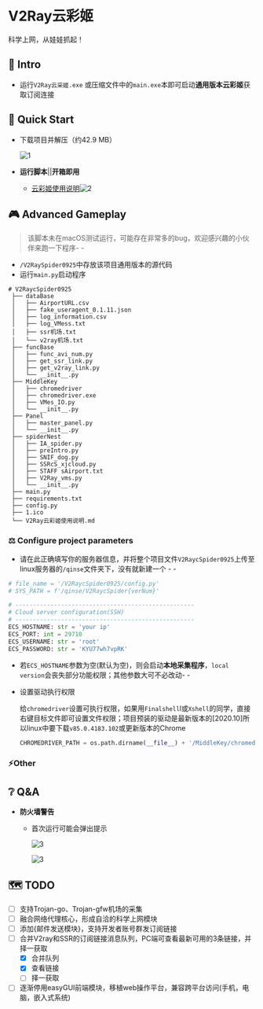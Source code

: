 # V2Ray云彩姬

科学上网，从娃娃抓起！

## :carousel_horse: Intro

- 运行`V2Ray云采姬.exe` 或压缩文件中的`main.exe`本即可启动**通用版本云彩姬**获取订阅连接

## :eagle: Quick Start

- 下载项目并解压（约42.9 MB）

  ![1](https://i.loli.net/2020/10/06/1OPUtIfZSi3wq5R.png)

- **运行脚本**||**开箱即用**

  - [云彩姬使用说明](https://github.com/QIN2DIM/V2RayCloudSpider/blob/master/V2Ray云彩姬使用说明.md)![2](https://i.loli.net/2020/10/06/gKIZAPLd9JY8HQz.png)



## :video_game: Advanced Gameplay

> 该脚本未在macOS测试运行，可能存在非常多的bug，欢迎感兴趣的小伙伴来跑一下程序- -

- `/V2RaySpider0925`中存放该项目通用版本的源代码
- 运行`main.py`启动程序

```
# V2RaycSpider0925
 ├── dataBase
 │   ├── AirportURL.csv
 │   ├── fake_useragent_0.1.11.json
 │   ├── log_information.csv
 │   ├── log_VMess.txt
 │   ├── ssr机场.txt
 │   └── v2ray机场.txt
 ├── funcBase
 │   ├── func_avi_num.py
 │   ├── get_ssr_link.py
 │   ├── get_v2ray_link.py
 │   └── __init__.py
 ├── MiddleKey
 │   ├── chromedriver
 │   ├── chromedriver.exe
 │   ├── VMes_IO.py
 │   └── __init__.py
 ├── Panel
 │   ├── master_panel.py
 │   └── __init__.py
 ├── spiderNest
 │   ├── IA_spider.py
 │   ├── preIntro.py
 │   ├── SNIF_dog.py
 │   ├── SSRcS_xjcloud.py
 │   ├── STAFF sAirport.txt
 │   ├── V2Ray_vms.py
 │   └── __init__.py
 ├── main.py
 ├── requirements.txt
 ├── config.py
 ├── 1.ico
 └── V2Ray云彩姬使用说明.md
```

### :balance_scale: Configure project parameters

- 请在此正确填写你的服务器信息，并将整个项目文件`V2RaycSpider0925`上传至linux服务器的`/qinse`文件夹下，没有就新建一个 - -

```python
# file_name = '/V2RaycSpider0925/config.py'
# SYS_PATH = f'/qinse/V2RaycSpider{verNum}'

# ---------------------------------------------------
# Cloud server configuration(SSH)
# ---------------------------------------------------
ECS_HOSTNAME: str = 'your ip'
ECS_PORT: int = 29710
ECS_USERNAME: str = 'root'
ECS_PASSWORD: str = 'KYU77wh7vpRK'
```

- 若`ECS_HOSTNAME`参数为空(默认为空)，则会启动**本地采集程序**，`local version`会丧失部分功能权限；其他参数大可不必改动- -

- 设置驱动执行权限

  给`chromedriver`设置可执行权限，如果用`Finalshell`l或`Xshell`的同学，直接右键目标文件即可设置文件权限；项目预装的驱动是最新版本的[2020.10]所以linux中要下载`v85.0.4183.102`或更新版本的Chrome

  ```python
  CHROMEDRIVER_PATH = os.path.dirname(__file__) + '/MiddleKey/chromedriver'
  ```

### :zap:Other

## :grey_question: Q&A

- **防火墙警告**

  - 首次运行可能会弹出提示

    ![3](https://i.loli.net/2020/10/06/MhwiZfOz3VdDPU5.png)

    ![3](https://i.loli.net/2020/10/06/gmLksO3HCtyWu9r.png)

## :world_map: TODO

- [ ] 支持Trojan-go、Trojan-gfw机场的采集
- [ ] 融合网络代理核心，形成自洽的科学上网模块
- [ ] 添加{邮件发送模块}，支持开发者账号群发订阅链接
- [ ] 合并V2ray和SSR的订阅链接消息队列，PC端可查看最新可用的3条链接，并择一获取
  - [x] 合并队列
  - [x] 查看链接
  - [ ] 择一获取
- [ ] 逐渐停用easyGUI前端模块，移植web操作平台，兼容跨平台访问(手机，电脑，嵌入式系统)